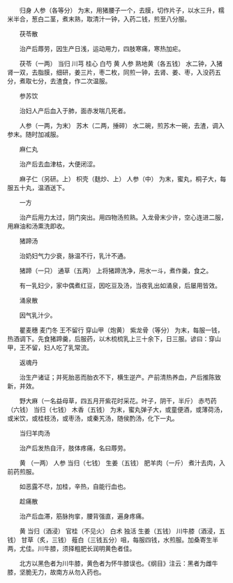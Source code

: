 <!-- { "loadSidebar": true } -->
　　归身 人参（各等分） 为末，用猪腰子一个，去膜，切作片子，以水三升，糯米半合，葱白二茎，煮末熟，取清汁一钟，入药二钱，煎至八分服。

　　茯苓散

　　治产后蓐劳，因生产日浅，运动用力，四肢寒痛，寒热加疟。

　　茯苓（一两） 当归 川芎 桂心 白芍 黄 人参 熟地黄（各五钱） 水二钟，入猪肾一双，去脂膜，细研，姜三片，枣二枚，同煎一钟，去肾、姜、枣，入没药五分，煮取七分，去渣食，作二次温服。

　　参苏饮

　　治妇人产后血入于肺，面赤发喘几死者。

　　人参（一两，为末） 苏木（二两，捶碎） 水二碗，煎苏木一碗，去渣，调入参末。随时加减服。

　　麻仁丸

　　治产后去血津枯，大便闭涩。

　　麻子仁（另研。上） 枳壳（麸炒、上） 人参（中） 为末，蜜丸，桐子大，每服五十丸，温酒送下。

　　一方

　　治产后用力太过，阴门突出。用四物汤煎熟。入龙骨末少许，空心连进二服，用麻油和汤熏洗即收。

　　猪蹄汤

　　治奶妇气力少衰，脉温不行，乳汁不通。

　　猪蹄（一只） 通草（五两） 上将猪蹄洗净，用水一斗，煮作羹，食之。

　　有一乳妇少，家中偶煮红豆，因吃豆及汤，当夜乳出如涌泉，后屡用皆效。

　　涌泉散

　　因气乳汁少。

　　瞿麦穗 麦门冬 王不留行 穿山甲（炮黄） 紫龙骨（等分） 为末，每服一钱，热酒调下。先食猪蹄羹，后服药，以木梳梳乳上三十余下，日三服。谚曰：穿山甲，王不留，妇人吃了乳常流。

　　返魂丹

　　治生产诸证；并死胎恶而胎衣不下，横生逆产。产前清热养血，产后推陈致新，并效。

　　野大麻（一名益母草，四五月开紫花时采花。叶子，阴干，半斤） 赤芍药（六钱） 当归（七钱） 木香（五钱） 为末，蜜丸弹子大，或童便酒，或薄荷汤，或米饮，或桂枝汤，或枣汤，或秦艽汤，随侯酌汤，化下一丸。

　　当归羊肉汤

　　治产后发热自汗，肢体疼痛，名曰蓐劳。

　　黄 （一两） 人参 当归（七钱） 生姜（五钱） 肥羊肉（一斤） 煮汁去肉，入前药煎服。

　　如恶露不尽，加桂，辛热，自能行血也。

　　趁痛散

　　治产后血滞，筋脉拘挛，腰背强直，遍身疼痛。

　　黄 当归（酒浸） 官桂（不见火） 白术 独活 生姜（五钱） 川牛膝（酒浸，五钱） 甘草（炙，三钱） 薤白（三钱五分）咀，每服四钱，水煎服。加桑寄生半两，尤佳。川牛膝，须择粗肥长润明黄色者佳。

　　北方以黑色者为川牛膝，黄色者为怀牛膝误也。《纲目》注云：黑者为雌牛膝，坚脆无力，故南方从勿入药也。

　　
